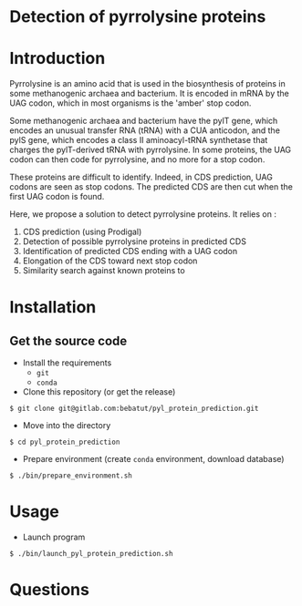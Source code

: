 Detection of pyrrolysine proteins
=================================

# Introduction

Pyrrolysine is an amino acid that is used in the biosynthesis of proteins in some methanogenic archaea and bacterium. It is encoded in mRNA by the UAG codon, which in most organisms is the 'amber' stop codon.

Some methanogenic archaea and bacterium have the pylT gene, which encodes an unusual transfer RNA (tRNA) with a CUA anticodon, and the pylS gene, which encodes a class II aminoacyl-tRNA synthetase that charges the pylT-derived tRNA with pyrrolysine. In some proteins, the UAG codon can then code for pyrrolysine, and no more for a stop codon.

These proteins are difficult to identify. Indeed, in CDS prediction, UAG codons are seen as stop codons. The predicted CDS are then cut when the first UAG codon is found.

Here, we propose a solution to detect pyrrolysine proteins. It relies on :

1. CDS prediction (using Prodigal)
2. Detection of possible pyrrolysine proteins in predicted CDS
  1. Identification of predicted CDS ending with a UAG codon
  2. Elongation of the CDS toward next stop codon
  3. Similarity search against known proteins to

# Installation

## Get the source code

- Install the requirements
  - `git`
  - `conda`
- Clone this repository (or get the release)

```
$ git clone git@gitlab.com:bebatut/pyl_protein_prediction.git
```

- Move into the directory

```
$ cd pyl_protein_prediction
```

- Prepare environment (create `conda` environment, download database)

```
$ ./bin/prepare_environment.sh
```

# Usage

- Launch program

```
$ ./bin/launch_pyl_protein_prediction.sh
```

# Questions
